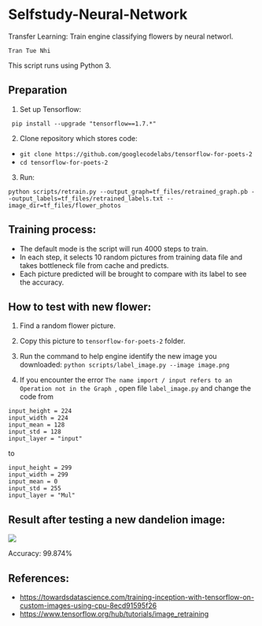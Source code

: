 # Selfstudy-Neural-Network
Transfer Learning: Train engine classifying flowers by neural networl. 

```
Tran Tue Nhi
```
This script runs using Python 3.

## Preparation

1. Set up Tensorflow:

``` pip install --upgrade "tensorflow==1.7.*"```

2. Clone repository which stores code:

* ```git clone https://github.com/googlecodelabs/tensorflow-for-poets-2```
* ```cd tensorflow-for-poets-2```

3. Run:

```python scripts/retrain.py --output_graph=tf_files/retrained_graph.pb --output_labels=tf_files/retrained_labels.txt --image_dir=tf_files/flower_photos```

## Training process:
* The default mode is the script will run 4000 steps to train.
* In each step, it selects 10 random pictures from training data file and takes bottleneck file from cache and predicts.
* Each picture predicted will be brought to compare with its label to see the accuracy.

## How to test with new flower:
1. Find a random flower picture.

2. Copy this picture to ```tensorflow-for-poets-2``` folder.

3. Run the command to help engine identify the new image you downloaded: ```python scripts/label_image.py --image image.png```

4. If you encounter the error ```The name import / input refers to an Operation not in the Graph ```, open file ```label_image.py```
and change the code from 
``` 
input_height = 224
input_width = 224
input_mean = 128
input_std = 128
input_layer = "input" 
```
to
``` 
input_height = 299
input_width = 299
input_mean = 0
input_std = 255
input_layer = "Mul" 

```

## Result after testing a new dandelion image:

<img src="https://i.imgur.com/1UkqKjy.png">

Accuracy: 99.874%

## References:
* https://towardsdatascience.com/training-inception-with-tensorflow-on-custom-images-using-cpu-8ecd91595f26
* https://www.tensorflow.org/hub/tutorials/image_retraining 
